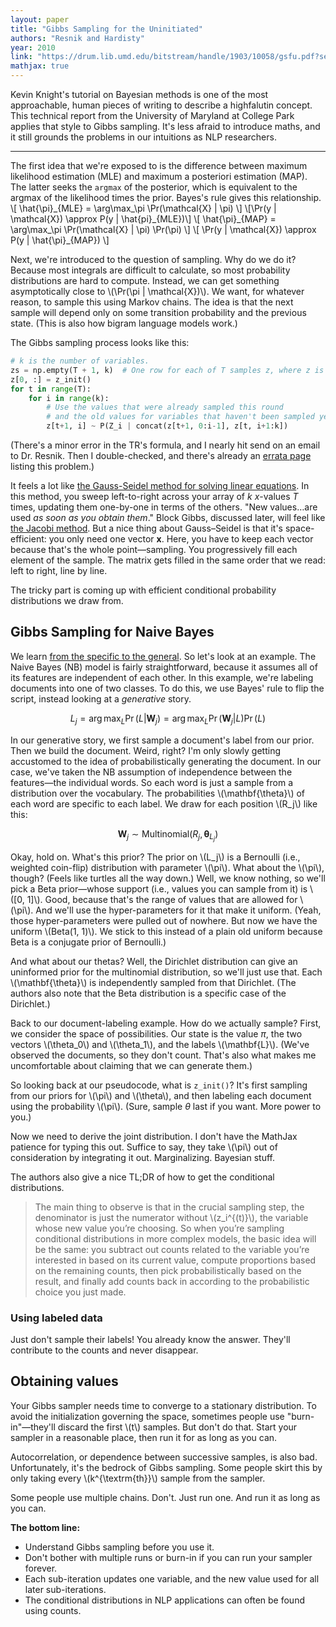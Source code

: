 ```yaml
---
layout: paper
title: "Gibbs Sampling for the Uninitiated"
authors: "Resnik and Hardisty"
year: 2010
link: "https://drum.lib.umd.edu/bitstream/handle/1903/10058/gsfu.pdf?sequence=3"
mathjax: true
---
```


Kevin Knight's tutorial on Bayesian methods is one of the most approachable, human pieces of writing to describe a highfalutin concept. This technical report from the University of Maryland at College Park applies that style to Gibbs sampling. It's less afraid to introduce maths, and it still grounds the problems in our intuitions as NLP researchers.

<!--more-->

---

The first idea that we're exposed to is the difference between maximum likelihood estimation (MLE) and maximum a posteriori estimation (MAP). The latter seeks the `argmax` of the posterior, which is equivalent to the argmax of the likelihood times the prior. Bayes's rule gives this relationship.
\\[
\hat{\pi}\_{MLE} = \arg\max\_\pi \Pr(\mathcal{X} | \pi)
\\]
\\[\Pr(y | \mathcal{X}) \approx P(y | \hat{pi}\_{MLE})\\]
\\[
\hat{\pi}\_{MAP} = \arg\max\_\pi \Pr(\mathcal{X} | \pi) \Pr(\pi)
\\]
\\[
\Pr(y | \mathcal{X}) \approx P(y | \hat{\pi}\_{MAP})
\\]

Next, we're introduced to the question of sampling. Why do we do it? Because most integrals are difficult to calculate, so most probability distributions are hard to compute. Instead, we can get something asymptotically close to \\(\Pr(\pi | \mathcal{X})\\). We want, for whatever reason, to sample this using Markov chains. The idea is that the next sample will depend only on some transition probability and the previous state. (This is also how bigram language models work.)

The Gibbs sampling process looks like this:

```python
# k is the number of variables.
zs = np.empty(T + 1, k)  # One row for each of T samples z, where z is a vector of k values.
z[0, :] = z_init()
for t in range(T):
    for i in range(k):
        # Use the values that were already sampled this round
        # and the old values for variables that haven't been sampled yet.
        z[t+1, i] ~ P(Z_i | concat(z[t+1, 0:i-1], z[t, i+1:k])
```
(There's a minor error in the TR's formula, and I nearly hit send on an email to Dr. Resnik. Then I double-checked, and there's already an [errata page](http://legacydirs.umiacs.umd.edu/~resnik/gibbs_errata.html) listing this problem.)

It feels a lot like [the Gauss-Seidel method for solving linear equations](https://en.wikipedia.org/wiki/Gauss–Seidel_method). In this method, you sweep left-to-right across your array of *k* *x*-values *T* times, updating them one-by-one in terms of the others. "New values…are used *as soon as you obtain them*." Block Gibbs, discussed later, will feel like [the Jacobi method](https://en.wikipedia.org/wiki/Jacobi_method). But a nice thing about Gauss–Seidel is that it's space-efficient: you only need one vector **x**. Here, you have to keep each vector because that's the whole point—sampling. You progressively fill each element of the sample. The matrix gets filled in the same order that we read: left to right, line by line.

The tricky part is coming up with efficient conditional probability distributions we draw from.

## Gibbs Sampling for Naive Bayes

We learn [from the specific to the general](https://www.microsoft.com/en-us/research/academic-program/give-great-research-talk/). So let's look at an example. The Naive Bayes (NB) model is fairly straightforward, because it assumes all of its features are independent of each other. In this example, we're labeling documents into one of two classes. To do this, we use Bayes' rule to flip the script, instead looking at a *generative* story.

$$ L_j = \arg\max_L \Pr(L | \mathbf{W}_j) = \arg\max_L \Pr(\mathbf{W}_j | L) \Pr(L) $$

In our generative story, we first sample a document's label from our prior. Then we build the document. Weird, right? I'm only slowly getting accustomed to the idea of probabilistically generating the document. In our case, we've taken the NB assumption of independence between the features—the individual words. So each word is just a sample from a distribution over the  vocabulary. The probabilities \\(\mathbf{\theta}\\) of each word are specific to each label. We draw for each position \\(R_j\\) like this:

$$ \mathbf{W}_j \sim \mathrm{Multinomial}(R_j, \mathbf{\theta}_{L_j}) $$

Okay, hold on. What's this prior? The prior on \\(L_j\\) is a Bernoulli (i.e., weighted coin-flip) distribution with parameter \\(\pi\\). What about the \\(\pi\\), though? (Feels like turtles all the way down.) Well, we know nothing, so we'll pick a Beta prior—whose support (i.e., values you can sample from it) is \\([0, 1]\\).  Good, because that's the range of values that are allowed for \\(\pi\\). And we'll use the hyper-parameters for it that make it uniform. (Yeah, those hyper-parameters were pulled out of nowhere. But now we have the uniform \\(Beta(1, 1)\\). We stick to this instead of a plain old uniform because Beta is a conjugate prior of Bernoulli.)

And what about our thetas? Well, the Dirichlet distribution can give an uninformed prior for the multinomial distribution, so we'll just use that. Each \\(\mathbf{\theta}\\) is independently sampled from that Dirichlet. (The authors also note that the Beta distribution is a specific case of the Dirichlet.)

Back to our document-labeling example. How do we actually sample? First, we consider the space of possibilities. Our state is the value $\pi$, the two vectors \\(\theta_0\\) and \\(\theta_1\\), and the labels \\(\mathbf{L}\\). (We've observed the documents, so they don't count. That's also what makes me uncomfortable about claiming that we can generate them.)

So looking back at our pseudocode, what is `z_init()`? It's first sampling from our priors for \\(\pi\\) and \\(\theta\\), and then labeling each document using the probability \\(\pi\\). (Sure, sample $\theta$ last if you want. More power to you.)

Now we need to derive the joint distribution. I don't have the MathJax patience for typing this out. Suffice to say, they take \\(\pi\\) out of consideration by integrating it out. Marginalizing. Bayesian stuff. 

The authors also give a nice TL;DR of how to get the conditional distributions.

> The main thing to observe is that in the crucial sampling step, the denominator is just the numerator without \\(z_i^{(t)}\\), the variable whose new value you’re choosing. So when you’re sampling conditional distributions in more complex models, the basic idea will be the same: you subtract out counts related to the variable you’re interested in based on its current value, compute proportions based on the remaining counts, then pick probabilistically based on the result, and finally add counts back in according to the probabilistic choice you just made.

### Using labeled data

Just don't sample their labels! You already know the answer. They'll contribute to the counts and never disappear.



## Obtaining values

Your Gibbs sampler needs time to converge to a stationary distribution. To avoid the initialization governing the space, sometimes people use "burn-in"—they'll discard the first \\(t\\) samples. But don't do that. Start your sampler in a reasonable place, then run it for as long as you can.

Autocorrelation, or dependence between successive samples, is also bad. Unfortunately, it's the bedrock of Gibbs sampling. Some people skirt this by only taking every \\(k^{\textrm{th}}\\) sample from the sampler.

Some people use multiple chains. Don't. Just run one. And run it as long as you can.

**The bottom line:**

- Understand Gibbs sampling before you use it.
- Don't bother with multiple runs or burn-in if you can run your sampler forever.
- Each sub-iteration updates one variable, and the new value used for all later sub-iterations.
- The conditional distributions in NLP applications can often be found using counts.
